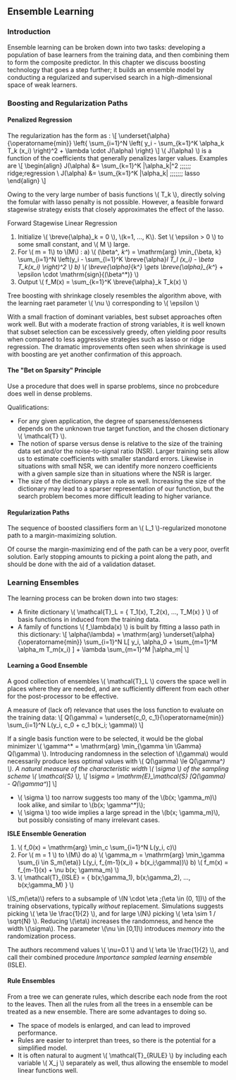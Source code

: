 ## Ensemble Learning

### Introduction

Ensemble learning can be broken down into two tasks: developing a population of base learners from the training data, and then combining them to form the composite predictor. In this chapter we discuss boosting technology that goes a step further; it builds an ensemble model by conducting a regularized and supervised search in a high-dimensional space of weak learners.

### Boosting and Regularization Paths

#### Penalized Regression

The regularization has the form as :
\\[ \underset{\alpha}{\operatorname{min}} \left\{ \sum_{i=1}^N \left( y_i - \sum_{k=1}^K \alpha_k T_k (x_i) \right)^2 + \lambda \cdot J(\alpha) \right\} \\]
\\( J(\alpha) \\) is a function of the coefficients that generally penalizes larger values. Examples are 
\\[ \begin{align} J(\alpha) &= \sum_{k=1}^K |\alpha_k|^2 \;\;\;\;\;\; ridge\;regression \\
J(\alpha) &= \sum_{k=1}^K |\alpha_k| \;\;\;\;\;\;\; lasso \end{align} \\]

Owing to the very large number of basis functions \\( T_k \\), directly solving the fomular with lasso penalty is not possible. However, a feasible forward stagewise strategy exists that closely approximates the effect of the lasso.

Forward Stagewise Linear Regression

1. Initialize \\( \breve{\alpha}_k = 0 \\), \\(k=1, ..., K\\). Set \\( \epsilon > 0 \\) to some small constant, and \\( M \\) large.
2. For \\( m = 1\\) to \\(M\\) :
  a) \\( (\beta^*, k^*) = \mathrm{arg} \min_{\beta, k} \sum_{i=1}^N \left(y_i - \sum_{l=1}^K \breve{\alpha}_l T_l (x_i) - \beta T_k(x_i) \right)^2 \\)
  b) \\( \breve{\alpha}_{k^*} \gets \breve{\alpha}_{k^*} + \epsilon \cdot \mathrm{sign}{(\beta^*)} \\)
3. Output \\( f_M(x) = \sum_{k=1}^K \breve{\alpha}_k T_k(x) \\)

Tree boosting with shrinkage closely resembles the algorithm above, with the learning raet parameter \\( \nu \\) corresponding to \\( \epsilon \\)

With a small fraction of dominant variables, best subset approaches often work well. But with a moderate fraction of strong variables, it is well known that subset selection can be excessively greedy, often yielding poor results when compared to less aggressive strategies such as lasso or ridge regression. The dramatic improvements often seen when shrinkage is used with boosting are yet another confirmation of this approach.

#### The "Bet on Sparsity" Principle

Use a procedure that does well in sparse problems, since no probcedure does well in dense problems.

Qualifications:

+ For any given application, the degree of sparseness/denseness depends on the unknown true target function, and the chosen dictionary \\( \mathcal{T} \\).
+ The notion of sparse versus dense is relative to the size of the training data set and/or the noise-to-signal ratio (NSR). Larger training sets allow us to estimate coefficients with smaller standard errors. Likewise in situations with small NSR, we can identify more nonzero coefficients with a given sample size than in situations where the NSR is larger.
+ The size of the dictionary plays a role as well. Increasing the size of the dictionary may lead to a sparser representation of our function, but the search problem becomes more difficult leading to higher variance.

#### Regularization Paths

The sequence of boosted classifiers form an \\( L_1 \\)-regularized monotone path to a margin-maximizing solution.

Of course the margin-maximizing end of the path can be a very poor, overfit solution. Early stopping amounts to picking a point along the path, and should be done with the aid of a validation dataset.

### Learning Ensembles

The learning process can be broken down into two stages:

+ A finite dictionary \\( \mathcal{T}_L = \{ T_1(x), T_2(x), ..., T_M(x) \} \\) of basis functions in induced from the training data.
+ A family of functions \\( f_\lambda(x) \\) is built by fitting a lasso path in this dictionary:
\\[ \alpha(\lambda) = \mathrm{arg} \underset{\alpha}{\operatorname{min}} \sum_{i=1}^N L[ y_i, \alpha_0 + \sum_{m=1}^M \alpha_m T_m(x_i) ] + \lambda \sum_{m=1}^M |\alpha_m| \\]

#### Learning a Good Ensemble

A good collection of ensembles \\( \mathcal{T}_L \\) covers the space well in places where they are needed, and are sufficiently different from each other for the post-processor to be effective.

A measure of (lack of) relevance that uses the loss function to evaluate on the training data:
\\[ Q(\gamma) = \underset{c_0, c_1}{\operatorname{min}} \sum_{i=1}^N L(y_i, c_0 + c_1 b(x_i; \gamma)) \\]

If a single basis function were to be selected, it would be the global minimizer \\( \gamma^* = \mathrm{arg} \min_{\gamma \in \Gamma} Q(\gamma) \\). Introducing randomness in the selection of \\(\gamma\\) would necessarily produce less optimal values with \\( Q(\gamma) \le Q(\gamma^*) \\). A natural measure of the characteristic *width* \\( \sigma \\) of the sampling scheme \\( \mathcal{S} \\),
\\[ \sigma = \mathrm{E}_\mathcal{S} [Q(\gamma) - Q(\gamma^*)] \\]

+ \\( \sigma \\) too narrow suggests too many of the \\(b(x; \gamma_m)\\) look alike, and similar to \\(b(x; \gamma^*)\\);
+ \\( \sigma \\) too wide implies a large spread in the \\(b(x; \gamma_m)\\), but possibly consisting of many irrelevant cases.

**ISLE Ensemble Generation**

1. \\( f_0(x) = \mathrm{arg} \min_c \sum_{i=1}^N L(y_i, c)\\)
2. For \\( m = 1 \\) to \\(M\\) do
  a) \\( \gamma_m = \mathrm{arg} \min_\gamma \sum_{i \in S_m(\eta)} L(y_i, f_{m-1}(x_i) + b(x_i;\gamma))\\)
  b) \\( f_m(x) = f_{m-1}(x) + \nu b(x; \gamma_m) \\)
3. \\( \mathcal{T}_{ISLE} = \{ b(x;\gamma_1), b(x;\gamma_2), ..., b(x;\gamma_M) \} \\)

\\(S_m(\eta)\\) refers to a subsample of \\(N \cdot \eta \;(\eta \in (0, 1])\\) of the training observations, typically *without* replacement. Simulations suggests picking \\( \eta \le \frac{1}{2} \\), and for large \\(N\\) picking \\( \eta \sim 1 / \sqrt{N} \\). Reducing \\(\eta\\) increases the randomness, and hence the width \\(\sigma\\). The parameter \\(\nu \in [0,1]\\) introduces *memory* into the randomization process.

The authors recommend values \\( \nu=0.1 \\) and \\( \eta \le \frac{1}{2} \\), and call their combined procedure *Importance sampled learning ensemble* (ISLE).

#### Rule Ensembles

From a tree we can generate rules, which describe each node from the root to the leaves. Then all the rules from all the trees in a ensemble can be treated as a new ensemble. There are some advantages to doing so.

+ The space of models is enlarged, and can lead to improved performance.
+ Rules are easier to interpret than trees, so there is the potential for a simplified model.
+ It is often natural to augment \\( \mathcal{T}_{RULE} \\) by including each variable \\( X_j \\) separately as well, thus allowing the ensemble to model linear functions well.
